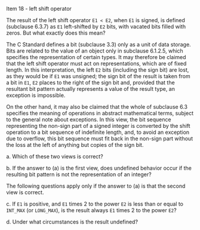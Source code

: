Item 18 \- left shift operator

The result of the left shift operator `E1 < E2`, when `E1` is signed, is defined
(subclause 6.3.7) as `E1` left-shifted by `E2` bits, with vacated bits filled
with zeros. But what exactly does this mean?

The C Standard defines a bit (subclause 3.3) only as a unit of data storage.
Bits are related to the value of an object only in subclause 6.1.2.5, which
specifies the representation of certain types. It may therefore be claimed that
the left shift operator must act on representations, which are of fixed length.
In this interpretation, the left `E2` bits (including the sign bit) are lost, as
they would be if `E1` was unsigned; the sign bit of the result is taken from a
bit in `E1`, `E2` places to the right of the sign bit and, provided that the
resultant bit pattern actually represents a value of the result type, an
exception is impossible.

On the other hand, it may also be claimed that the whole of subclause 6.3
specifies the meaning of operations in abstract mathematical terms, subject to
the general note about exceptions. In this view, the bit sequence representing
the non-sign part of a signed integer is converted by the shift operation to a
bit sequence of indefinite length, and, to avoid an exception due to overflow,
this bit sequence must fit back in the non-sign part without the loss at the
left of anything but copies of the sign bit.

a. Which of these two views is correct?

b. If the answer to (a) is the first view, does undefined behavior occur if the
resulting bit pattern is not the representation of an integer?

The following questions apply only if the answer to (a) is that the second view
is correct.

c. If `E1` is positive, and `E1` times 2 to the power `E2` is less than or equal
to `INT_MAX` (or `LONG_MAX`), is the result always `E1` times 2 to the power
`E2`?

d. Under what circumstances is the result undefined?
